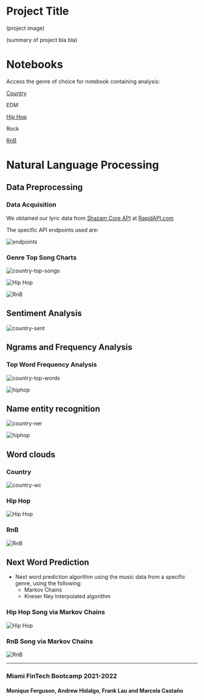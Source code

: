 # Project Title

(project image)

(summary of project bla bla)

# Notebooks

Access the genre of choice for notebook containing analysis:

[Country](country_nb/country_data.ipynb)

EDM

[Hip Hop](hiphop_rnb_data/hiphopraplyrics.ipynb)

Rock

[RnB](hiphop_rnb_data/rnblyrics.ipynb)

# Natural Language Processing

## Data Preprocessing

### Data Acquisition

We obtained our lyric data from [Shazam Core API](https://rapidapi.com/tipsters/api/shazam-core/) at [RapidAPI.com](https://rapidapi.com/hub)

The specific API endpoints used are:

![endpoints](endpoints_shazam_api.png)


### Genre Top Song Charts

![country-top-songs](country_nb/images/top_artists_country.png)

![Hip Hop](hiphop_rnb_data/Images/hiphoprap_topcharts.png)

![RnB](hiphop_rnb_data/Images/rnb_topcharts.png)


## Sentiment Analysis

![country-sent](country_nb/images/country_sentiment_pie.png)

## Ngrams and Frequency Analysis

### Top Word Frequency Analysis

![country-top-words](country_nb/images/top_words_country.png)

![hiphop](hiphop_rnb_data/Images/top_words_hiphop_bar.png)


## Name entity recognition

![country-ner](country_nb/images/country_ner_freqs.png)

![hiphop](hiphop_rnb_data/Images/entities_count.png)

## Word clouds

### Country

![country-wc](country_nb/images/country.png)

### Hip Hop

![Hip Hop](hiphop_rnb_data/Images/hiphopboom.png)

### RnB

![RnB](hiphop_rnb_data/Images/rnbart.png)


## Next Word Prediction

- Next word prediction algorithm using the music data from a specific genre, using the following:
    - Markov Chains
    - Kneser Ney Interpolated algorithm
    
### Hip Hop Song via Markov Chains

![Hip Hop](Monique_data/Images/hiphoprap_song.gif)

### RnB Song via Markov Chains

![RnB](Monique_data/Images/rnb_song.png)

---

### Miami FinTech Bootcamp 2021-2022

#### Monique Ferguson, Andrew Hidalgo, Frank Lau and Marcela Castaño